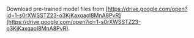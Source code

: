 Download pre-trained model files from [https://drive.google.com/open?id=1-s0rXWSSTZ23-o3KjKaxqaol8MnA8PvR](https://drive.google.com/open?id=1-s0rXWSSTZ23-o3KjKaxqaol8MnA8PvR).
